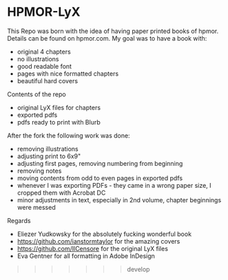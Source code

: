 **HPMOR-LyX**
=========

This Repo was born with the idea of having paper printed books of hpmor. Details can be found on hpmor.com.
My goal was to have a book with:
- original 4 chapters
- no illustrations
- good readable font
- pages with nice formatted chapters
- beautiful hard covers

Contents of the repo
- original LyX files for chapters
- exported pdfs
- pdfs ready to print with Blurb

After the fork the following work was done:
- removing illustrations
- adjusting print to 6x9"
- adjusting first pages, removing numbering from beginning
- removing notes
- moving contents from odd to even pages in exported pdfs
- whenever I was exporting PDFs - they came in a wrong paper size, I cropped them with Acrobat DC
- minor adjustments in text, especially in 2nd volume, chapter beginnings were messed

Regards
- Eliezer Yudkowsky for the absolutely fucking wonderful book
- https://github.com/ianstormtaylor for the amazing covers
- https://github.com/IlCensore for the original LyX files
- Eva Gentner for all formatting in Adobe InDesign
>>>>>>> develop
